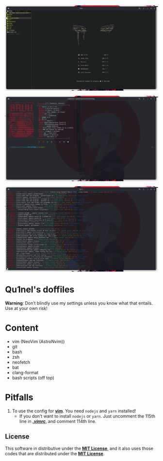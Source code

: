 ![neovim-preview](./.github/preview-neovim.png)

![terminal-preview](./.github/preview-terminal-welcom-screen.png)

![gitflow-preview](./.github/preview-git-flow.png)

# Qu1nel's doffiles

**Warning**: Don’t blindly use my settings unless you know what that entails. Use at your own risk!

# Content

- vim (NeoVim (AstroNvim))
- git
- bash
- zsh
- neofetch
- bat
- clang-format
- bash scripts (off top)

# Pitfalls

1. To use the config for **[vim](./vim/)**. You need `nodejs` and `yarn` installed!
   - If you don't want to install `nodejs` or `yarn`. Just uncomment the 115th line in **_[.vimrc](./vim/.vimrc)_**, and comment 114th line.

## License

This software in distributive under the **[MIT License](./LICENSE)**, and it also uses those codes that are distributed under the **[MIT License](./LICENSE)**.
